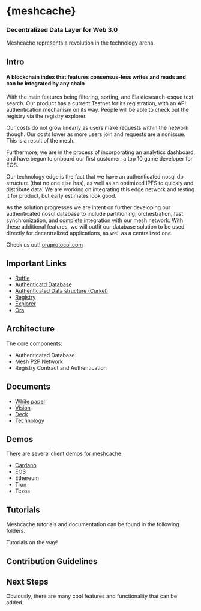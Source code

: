 # {meshcache}
### Decentralized Data Layer for Web 3.0


Meshcache represents a revolution in the technology arena. 

## Intro

#### A blockchain index that features consensus-less writes and reads and can be integrated by any chain

With the main features being filtering, sorting, and Elasticsearch-esque text search.
Our product has a current Testnet for its registration, with an API authentication mechanism on its way. People will be able to check out the registry via the registry explorer. 

Our costs do not grow linearly as users make requests within the network though. Our costs lower as more users join and requests are a nonissue. This is a result of the mesh.

Furthermore, we are in the process of incorporating an analytics dashboard, and have begun to onboard our first customer: a top 10 game developer for EOS.

Our technology edge is the fact that we have an authenticated nosql db structure (that no one else has), as well as an optimized IPFS to quickly and distribute data. We are working on integrating this edge network and testing it for product, but early estimates look good.

As the solution progresses we are intent on further developing our authenticated nosql database to include partitioning, orchestration, fast synchronization, and complete integration with our mesh network. With these additional features, we will outfit our database solution to be used directly for decentralized applications, as well as a centralized one.


Check us out!
[oraprotocol.com](https://www.oraprotocol.com/)

## Important Links

- [Ruffle](https://github.com/chasesmith95/meshcache/tree/master/authenticated%20data/ruffle)
- [Authenticatd Database](https://github.com/chasesmith95/meshcache/tree/master/authenticated%20data)
- [Authenticated Data structure (Curkel)](https://github.com/chasesmith95/meshcache/tree/master/authenticated%20data/curkel-db)
- [Registry](https://github.com/chasesmith95/meshcache/tree/master/registry)
- [Explorer](https://github.com/chasesmith95/meshcache/tree/master/meshcache-explorer)
- [Ora](https://github.com/chasesmith95/ora/blob/master/demo/README.md)
  
## Architecture 

The core components:

- Authenticated Database 
- Mesh P2P Network 
- Registry Contract and Authentication


## Documents
- [White paper]()
- [Vision](https://github.com/chasesmith95/meshcache/blob/master/docs/Vision.md)
- [Deck]()
- [Technology](https://github.com/chasesmith95/meshcache/blob/master/docs/Vision.md)

## Demos
There are several client demos for meshcache. 
  - [Cardano](https://github.com/chasesmith95/meshcache/tree/master/examples/cardano-demo)
  - [EOS](https://github.com/chasesmith95/meshcache/tree/master/examples/eos-demo)
  - Ethereum 
  - Tron 
  - Tezos

## Tutorials
Meshcache tutorials and documentation can be found in the following folders. 

Tutorials on the way!

## Contribution Guidelines

## Next Steps
Obviously, there are many cool features and functionality that can be added.




